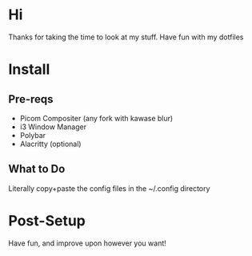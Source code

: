 # Hi
Thanks for taking the time to look at my stuff. Have fun with my dotfiles
# Install
## Pre-reqs
- Picom Compositer (any fork with kawase blur)
- i3 Window Manager
- Polybar
- Alacritty (optional)
## What to Do
Literally copy+paste the config files in the ~/.config directory
# Post-Setup
Have fun, and improve upon however you want!
